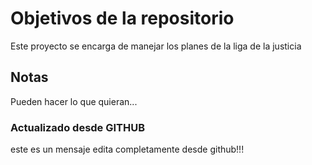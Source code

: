# Objetivos de la repositorio

Este proyecto se encarga de manejar los planes de la liga de la justicia


## Notas
Pueden hacer lo que quieran...

 ### Actualizado desde GITHUB
 este es un mensaje edita completamente desde github!!!
